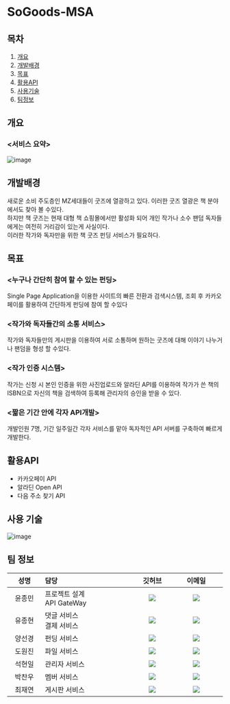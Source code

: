 # SoGoods-MSA
## 목차
1. [개요](#chapter1)
2. [개발배경](#chapter2)
3. [목표](#chapter3)
4. [활용API](#chapter4)
5. [사용기술](#chapter5)
6. [팀정보](#chapter6)

## 개요<a id="chapter1"></a>
### <서비스 요약>
![image](https://user-images.githubusercontent.com/77711322/128452453-878f8974-8cf1-4d19-a37e-1deb67c2da4a.png)
## 개발배경<a id="chapter2"></a>
새로운 소비 주도층인 MZ세대들이 굿즈에 열광하고 있다. 이러한 굿즈 열광은 책 분야에서도 찾아 볼 수있다.<br>
하지만 책 굿즈는 현재 대형 책 쇼핑몰에서만 활성화 되어 개인 작가나 소수 팬덤 독자들에게는 여전히 거리감이 있는게 사실이다.<br>
이러한 작가와 독자만을 위한 책 굿즈 펀딩 서비스가 필요하다.
## 목표<a id="chapter3"></a>
### <누구나 간단히 참여 할 수 있는 펀딩>
Single Page Application을 이용한 사이트의 빠른 전환과 검색시스템, 조회 후 카카오페이를 활용하여 간단하게 펀딩에 참여 할 수있다
### <작가와 독자들간의 소통 서비스>
작가와 독자들만의 게시판을 이용하여 서로 소통하며 원하는 굿즈에 대해 이야기 나누거나 팬덤을 형성 할 수있다.
### <작가 인증 시스템>
작가는 신청 시 본인 인증을 위한 사진업로드와 알라딘 API를 이용하여 작가가 쓴 책의 ISBN으로 자신의 책을 검색하여 등록해 관리자의 승인을 받을 수 있다.
### <짧은 기간 안에 각자 API개발>
개발인원 7명, 기간 일주일간 각자 서비스를 맡아 독자적인 API 서버를 구축하여 빠르게 개발한다.
## 활용API<a id="chapter4"></a>
- 카카오페이 API
- 알라딘 Open API
- 다음 주소 찾기 API

## 사용 기술<br>
![image](https://user-images.githubusercontent.com/77711322/128447708-5172f35e-fac3-426d-9244-a8c473ec1ec5.png)
## 팀 정보<br>
<table width="788">
<thead>
<tr>
<th width="100" align="center">성명</th>
<th width="150" align="left">담당</th>
<th width="100" align="center">깃허브</th>
<th width="175" align="center">이메일</th>
</tr> 
</thead>
<tbody>

<tr>
<td width="100" align="center">윤종민</td>
<td width="300">프로젝트 설계<br>API GateWay</td>
<td width="100" align="center">
	<a href="https://github.com/jongmin4943">
		<img src="http://img.shields.io/badge/jongmin4943-655ced?style=social&logo=github"/>
	</a>
</td>
<td width="175" align="center">
	<a href="mailto:jongmin4943@gmail.com"><img src="https://img.shields.io/static/v1?label=&message=jongmin4943@gmail.com&color=green&style=flat-square&logo=gmail"></a>
	</td>
</tr>

<tr>
<td width="100" align="center">유종현</td>
<td width="300">댓글 서비스<br>결제 서비스</td>
<td width="100" align="center">
	<a href="https://github.com/jyoo0323">
		<img src="http://img.shields.io/badge/jyoo0323-655ced?style=social&logo=github"/>
	</a>
</td>
<td width="175" align="center">
	<a href="mailto:jonghyun.yoo0323@gmail.com"><img src="https://img.shields.io/static/v1?label=&message=jonghyun.yoo0323@gmail.com&color=green&style=flat-square&logo=gmail"></a>
	</td>
</tr>

<tr>
<td width="100" align="center">양선경</td>
<td width="300">펀딩 서비스</td>
<td width="100" align="center">
	<a href="https://github.com/ohMySunset">
		<img src="http://img.shields.io/badge/ohMySunset-655ced?style=social&logo=github"/>
	</a>
</td>
<td width="175" align="center">
	<a href="mailto:int4byte@gmail.com"><img src="https://img.shields.io/static/v1?label=&message=int4byte@gmail.com&color=green&style=flat-square&logo=gmail"></a>
	</td>
</tr>

<tr>
<td width="100" align="center">도원진</td>
<td width="300">파일 서비스</td>
<td width="100" align="center">
	<a href="https://github.com/developer-wonjin">
		<img src="http://img.shields.io/badge/developer-wonjin-655ced?style=social&logo=github"/>
	</a>
</td>
<td width="175" align="center">
	<a href="mailto:wonjin1776@naver.com"><img src="https://img.shields.io/static/v1?label=&message=wonjin1776@naver.com&color=green&style=flat-square&logo=naver"></a>
	</td>
</tr>

<tr>
<td width="100" align="center">석현일</td>
<td width="300">관리자 서비스</td>
<td width="100" align="center">
	<a href="https://github.com/johney-suk">
		<img src="http://img.shields.io/badge/johney-suk-655ced?style=social&logo=github"/>
	</a>
</td>
<td width="175" align="center">
	<a href="mailto:sukhyunil19@gmail.com"><img src="https://img.shields.io/static/v1?label=&message=sukhyunil19@gmail.com&color=green&style=flat-square&logo=gmail"></a>
	</td>
</tr>

<tr>
<td width="100" align="center">박찬우</td>
<td width="300">멤버 서비스</td>
<td width="100" align="center">
	<a href="https://github.com/diqksk">
		<img src="http://img.shields.io/badge/diqksk-655ced?style=social&logo=github"/>
	</a>
</td>
<td width="175" align="center">
	<a href="mailto:diqksk1@gmail.com"><img src="https://img.shields.io/static/v1?label=&message=diqksk1@gmail.com&color=green&style=flat-square&logo=gmail"></a>
	</td>
</tr>

<tr>
<td width="100" align="center">최재연</td>
<td width="300">게시판 서비스</td>
<td width="100" align="center">
	<a href="https://github.com/ChoiJaeYeon">
		<img src="http://img.shields.io/badge/ChoiJaeYeon-655ced?style=social&logo=github"/>
	</a>
</td>
<td width="175" align="center">
	<a href="mailto:jaey1229@gmail.com"><img src="https://img.shields.io/static/v1?label=&message=jaey1229@gmail.com&color=green&style=flat-square&logo=gmail"></a>
	</td>
</tr>

</tbody>
</table>
